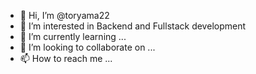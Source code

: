 - 👋 Hi, I’m @toryama22
- 👀 I’m interested in Backend and Fullstack development
- 🌱 I’m currently learning ...
- 💞️ I’m looking to collaborate on ...
- 📫 How to reach me ...

<!---
toryama22/toryama22 is a ✨ special ✨ repository because its `README.md` (this file) appears on your GitHub profile.
You can click the Preview link to take a look at your changes.
--->
